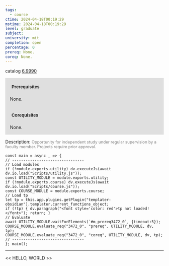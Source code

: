 ```yaml
---
tags:
  - course
ctime: 2024-04-18T00:19:29
mstime: 2024-04-18T00:19:29
level: graduate
subject: 
university: mit
completion: open
percentage: 0
prereq: None.
coreq: None.
---
```


catalog [6.9990](http://student.mit.edu/catalog/m6e.html#6.9990)

<span style="display: block; padding: 15px; background-color: rgb(100, 100, 100, 0.2);"><font id="m_prereq3472_0" style="display: block; font-family: Arial, sans-serif; font-weight: bold; padding: 5px">Prerequisites</font><br><span id="prereq3472_0">None.</span></span>
<span style="display: block; padding: 15px; background-color: rgb(100, 100, 100, 0.2);"><font id="m_coreq3472_0" style="display: block; font-family: Arial, sans-serif; font-weight: bold; padding: 5px">Corequisites</font><br><span id="coreq3472_0">None.</span></span>

<font style="">Description:</font>
<font style="color: grey; font-size: 0.8rem;">Opportunity for independent study under regular supervision by a faculty member. Projects require prior approval.</font>

```dataviewjs
const main = async _ => {
// --------------------------------
// Load modules
if (!module.exports.utility) dv.executeJs(await dv.io.load("Scripts/utility.js"));
const UTILITY_MODULE = module.exports.utility;
if (!module.exports.course) dv.executeJs(await dv.io.load("Scripts/course.js"));
const COURSE_MODULE = module.exports.course;
// Load tp
let tp = this.app.plugins.getPlugin("templater-obsidian").templater.current_functions_object;
if (!tp) { dv.paragraph("<font style='color: red'>tp not loaded!</font>"); return; }
// Evaluate
await UTILITY_MODULE.waitForElements(`#m_prereq3472_0`, {timeout:5});
COURSE_MODULE.evaluate_req("3472_0", "prereq", UTILITY_MODULE, dv, tp);
COURSE_MODULE.evaluate_req("3472_0", "coreq", UTILITY_MODULE, dv, tp);
// --------------------------------
}; main();
```

---

<< HELLO, WORLD >>
